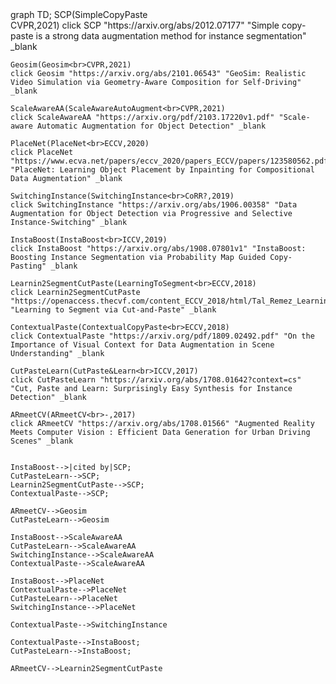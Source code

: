 <script src="https://cdn.jsdelivr.net/npm/mermaid/dist/mermaid.min.js"></script>
<div class="mermaid">
graph TD;
    SCP(SimpleCopyPaste<br>CVPR,2021)
    click SCP "https://arxiv.org/abs/2012.07177" "Simple copy-paste is a strong data augmentation method for instance segmentation" _blank

    Geosim(Geosim<br>CVPR,2021)
    click Geosim "https://arxiv.org/abs/2101.06543" "GeoSim: Realistic Video Simulation via Geometry-Aware Composition for Self-Driving" _blank

    ScaleAwareAA(ScaleAwareAutoAugment<br>CVPR,2021)
    click ScaleAwareAA "https://arxiv.org/pdf/2103.17220v1.pdf" "Scale-aware Automatic Augmentation for Object Detection" _blank

    PlaceNet(PlaceNet<br>ECCV,2020)
    click PlaceNet "https://www.ecva.net/papers/eccv_2020/papers_ECCV/papers/123580562.pdf" "PlaceNet: Learning Object Placement by Inpainting for Compositional Data Augmentation" _blank

    SwitchingInstance(SwitchingInstance<br>CoRR?,2019)
    click SwitchingInstance "https://arxiv.org/abs/1906.00358" "Data Augmentation for Object Detection via Progressive and Selective Instance-Switching" _blank

    InstaBoost(InstaBoost<br>ICCV,2019)
    click InstaBoost "https://arxiv.org/abs/1908.07801v1" "InstaBoost: Boosting Instance Segmentation via Probability Map Guided Copy-Pasting" _blank

    Learnin2SegmentCutPaste(LearningToSegment<br>ECCV,2018)
    click Learnin2SegmentCutPaste "https://openaccess.thecvf.com/content_ECCV_2018/html/Tal_Remez_Learning_to_Segment_ECCV_2018_paper.html" "Learning to Segment via Cut-and-Paste" _blank

    ContextualPaste(ContextualCopyPaste<br>ECCV,2018)
    click ContextualPaste "https://arxiv.org/pdf/1809.02492.pdf" "On the Importance of Visual Context for Data Augmentation in Scene Understanding" _blank

    CutPasteLearn(CutPaste&Learn<br>ICCV,2017)
    click CutPasteLearn "https://arxiv.org/abs/1708.01642?context=cs" "Cut, Paste and Learn: Surprisingly Easy Synthesis for Instance Detection" _blank

    ARmeetCV(ARmeetCV<br>-,2017)
    click ARmeetCV "https://arxiv.org/abs/1708.01566" "Augmented Reality Meets Computer Vision : Efficient Data Generation for Urban Driving Scenes" _blank


    InstaBoost-->|cited by|SCP;
    CutPasteLearn-->SCP;
    Learnin2SegmentCutPaste-->SCP;
    ContextualPaste-->SCP;

    ARmeetCV-->Geosim
    CutPasteLearn-->Geosim

    InstaBoost-->ScaleAwareAA
    CutPasteLearn-->ScaleAwareAA
    SwitchingInstance-->ScaleAwareAA
    ContextualPaste-->ScaleAwareAA

    InstaBoost-->PlaceNet
    ContextualPaste-->PlaceNet
    CutPasteLearn-->PlaceNet
    SwitchingInstance-->PlaceNet

    ContextualPaste-->SwitchingInstance

    ContextualPaste-->InstaBoost;
    CutPasteLearn-->InstaBoost;

    ARmeetCV-->Learnin2SegmentCutPaste
     
</div>
